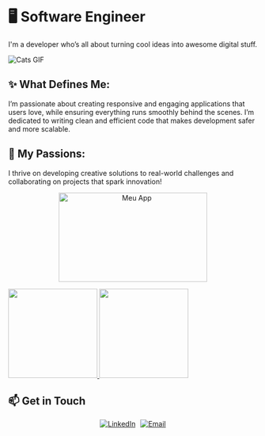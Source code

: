 # 🖥️ Software Engineer

I'm a developer who’s all about turning cool ideas into awesome digital stuff.

![Cats GIF](https://media4.giphy.com/media/v1.Y2lkPTc5MGI3NjExMWc3NW11M2thOTV1a2F3M3FpZnE2NWQ2ZHJiODRoMWJ1YWtwc2F3YyZlcD12MV9pbnRlcm5hbF9naWZfYnlfaWQmY3Q9Zw/unQ3IJU2RG7DO/giphy.webp)

## ✨ What Defines Me:

I’m passionate about creating responsive and engaging applications that users love, while ensuring everything runs smoothly behind the scenes. I’m dedicated to writing clean and efficient code that makes development safer and more scalable.

## 💖 My Passions:

I thrive on developing creative solutions to real-world challenges and collaborating on projects that spark innovation!

<p align="center">
  <a href="https://seu-usuario.github.io/nome-do-seu-repositorio/">
    <img src="https://drive.google.com/uc?export=view&id=1zO1njpjWlnhSrwbjlV5xAHDYYz8xvd_B" alt="Meu App" width="300" height="180"/>
  </a>
</p>

<div>
  <a href="https://github.com/ssp1999">
    <img loading="lazy" height="180em" src="https://github-readme-stats.vercel.app/api/top-langs/?username=ssp1999&layout=compact&langs_count=7&theme=dracula"/>
    <img loading="lazy" height="180em" src="https://github-readme-stats.vercel.app/api?username=ssp1999&show_icons=true&theme=dracula&include_all_commits=true&count_private=true"/>
  </a>
</div>

## 📫 Get in Touch

<div style="display: flex; justify-content: center;">
  <a href="https://www.linkedin.com/in/shakyraportes">
    <img src="https://img.shields.io/badge/LinkedIn-0077B5?style=for-the-badge&logo=linkedin&logoColor=white" alt="LinkedIn">
  </a>
  <a href="mailto:shakyra.portes@gmail.com" style="margin-left: 10px;">
    <img src="https://img.shields.io/badge/Email-FF0000?style=for-the-badge&logo=gmail&logoColor=white" alt="Email">
  </a>
</div>
